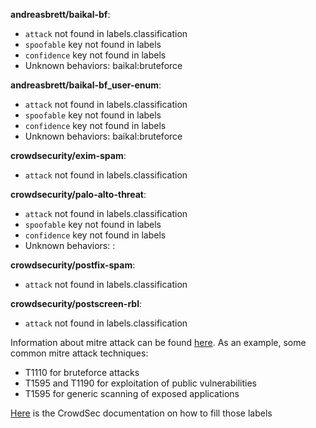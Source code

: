 **andreasbrett/baikal-bf**:
  - `attack` not found in labels.classification
  - `spoofable` key not found in labels
  - `confidence` key not found in labels
  - Unknown behaviors: baikal:bruteforce

**andreasbrett/baikal-bf_user-enum**:
  - `attack` not found in labels.classification
  - `spoofable` key not found in labels
  - `confidence` key not found in labels
  - Unknown behaviors: baikal:bruteforce

**crowdsecurity/exim-spam**:
  - `attack` not found in labels.classification

**crowdsecurity/palo-alto-threat**:
  - `attack` not found in labels.classification
  - `spoofable` key not found in labels
  - `confidence` key not found in labels
  - Unknown behaviors: :

**crowdsecurity/postfix-spam**:
  - `attack` not found in labels.classification

**crowdsecurity/postscreen-rbl**:
  - `attack` not found in labels.classification


Information about mitre attack can be found [here](https://attack.mitre.org/techniques/enterprise/).
As an example, some common mitre attack techniques:
 - T1110 for bruteforce attacks
 - T1595 and T1190 for exploitation of public vulnerabilities
 - T1595 for generic scanning of exposed applications

[Here](https://docs.crowdsec.net/docs/next/scenarios/format#labels) is the CrowdSec documentation on how to fill those labels
